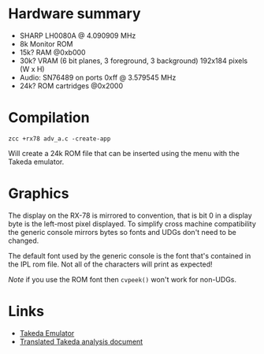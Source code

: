 # Hardware summary

* SHARP LH0080A @ 4.090909 MHz
* 8k Monitor ROM
* 15k? RAM @0xb000
* 30k? VRAM (6 bit planes, 3 foreground, 3 background) 192x184 pixels (W x H)
* Audio: SN76489 on ports 0xff @ 3.579545 MHz
* 24k? ROM cartridges @0x2000

# Compilation

    zcc +rx78 adv_a.c -create-app

Will create a 24k ROM file that can be inserted using the menu with the Takeda emulator.

# Graphics

The display on the RX-78 is mirrored to convention, that is bit 0 in a display byte is the left-most pixel displayed. To simplify cross machine compatibility the generic console mirrors bytes so fonts and UDGs don't need to be changed.

The default font used by the generic console is the font that's contained in the IPL rom file. Not all of the characters will print as expected!

_Note_ if you use the ROM font then `cvpeek()` won't work for non-UDGs. 

# Links

* [Takeda Emulator](http://takeda-toshiya.my.coocan.jp/rx78/index.html)
* [Translated Takeda analysis document](http://interbutt.com/mess/rx78tech.html)